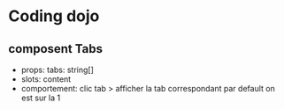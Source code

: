 # Coding dojo
## composent Tabs
- props: tabs: string[]
- slots: content
- comportement:
  clic tab > afficher la tab correspondant
  par default on est sur la 1
